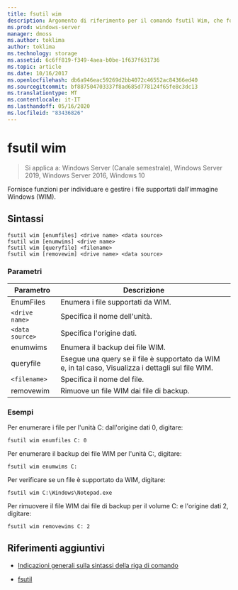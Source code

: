 ```yaml
---
title: fsutil wim
description: Argomento di riferimento per il comando fsutil Wim, che fornisce funzioni per individuare e gestire i file supportati da Windows Image (WIM).
ms.prod: windows-server
manager: dmoss
ms.author: toklima
author: toklima
ms.technology: storage
ms.assetid: 6c6ff819-f349-4aea-b0be-1f637f631736
ms.topic: article
ms.date: 10/16/2017
ms.openlocfilehash: db6a946eac59269d2bb4072c46552ac84366ed40
ms.sourcegitcommit: bf887504703337f8ad685d778124f65fe8c3dc13
ms.translationtype: MT
ms.contentlocale: it-IT
ms.lasthandoff: 05/16/2020
ms.locfileid: "83436826"
---
```

# <a name="fsutil-wim"></a>fsutil wim

> Si applica a: Windows Server (Canale semestrale), Windows Server 2019, Windows Server 2016, Windows 10

Fornisce funzioni per individuare e gestire i file supportati dall'immagine Windows (WIM).

## <a name="syntax"></a>Sintassi

```
fsutil wim [enumfiles] <drive name> <data source>
fsutil wim [enumwims] <drive name>
fsutil wim [queryfile] <filename>
fsutil wim [removewim] <drive name> <data source>
```

### <a name="parameters"></a>Parametri

| Parametro | Descrizione |
| --------- | ----------- |
| EnumFiles | Enumera i file supportati da WIM. |
| `<drive name>` | Specifica il nome dell'unità. |
| `<data source>` | Specifica l'origine dati. |
| enumwims | Enumera il backup dei file WIM. |
| queryfile | Esegue una query se il file è supportato da WIM e, in tal caso, Visualizza i dettagli sul file WIM. |
| `<filename>` | Specifica il nome del file. |
| removewim | Rimuove un file WIM dai file di backup. |

### <a name="examples"></a>Esempi

Per enumerare i file per l'unità C: dall'origine dati 0, digitare:

```
fsutil wim enumfiles C: 0
```

Per enumerare il backup dei file WIM per l'unità C:, digitare:

```
fsutil wim enumwims C:
```

Per verificare se un file è supportato da WIM, digitare:

```
fsutil wim C:\Windows\Notepad.exe
```

Per rimuovere il file WIM dai file di backup per il volume C: e l'origine dati 2, digitare:

```
fsutil wim removewims C: 2
```

## <a name="additional-references"></a>Riferimenti aggiuntivi

- [Indicazioni generali sulla sintassi della riga di comando](command-line-syntax-key.md)

- [fsutil](fsutil.md)
